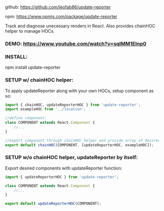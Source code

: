 github: https://github.com/leofab86/update-reporter

npm: https://www.npmjs.com/package/update-reporter

Track and diagnose unecessary renders in React. Also provides chainHOC helper to manage HOCs.

### DEMO: https://www.youtube.com/watch?v=sqlMM1Elnp0

### INSTALL:
npm install update-reporter

### SETUP w/ chainHOC helper:

To apply updateReporter along with your own HOCs, setup component as so:

```javascript
import { chainHOC, updateReporterHOC } from 'update-reporter';
import exampleHOC from '../location';

//define component:
class COMPONENT extends React.Component {
	//...
}

//export component through chainHOC helper and provide array of desired HOCs
export default chainHOC(COMPONENT, [updateReporterHOC, exampleHOC]);
```

### SETUP w/o chainHOC helper, updateReporter by itself:

Export desired components with updateReporter function:

```javascript
import { updateReporterHOC } from 'update-reporter';

class COMPONENT extends React.Component {
	//...
}

export default updateReporterHOC(COMPONENT);
```
